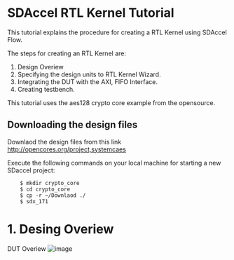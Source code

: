 # SDAccel RTL Kernel Tutorial

This tutorial explains the procedure for creating a RTL Kernel using SDAccel Flow. 

The steps for creating an RTL Kernel are:
1. Design Overiew 
2. Specifying the design units to RTL Kernel Wizard.  
3. Integrating the DUT with the AXI, FIFO Interface.
4. Creating testbench. 

This tutorial uses the aes128 crypto core example from the opensource. 

## Downloading the design files 
Downlaod the design files from this link http://opencores.org/project,systemcaes  

Execute the following commands on your local machine for starting a new SDaccel project:
```
    $ mkdir crypto_core
    $ cd crypto_core                                      
    $ cp -r ~/Downlaod ./
	$ sdx_171
```
# 1. Desing Overiew

DUT Overiew 
![image](https://user-images.githubusercontent.com/32319498/31142684-e1b2e09c-a82f-11e7-9741-ce0f1c4ce054.png)
